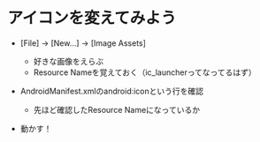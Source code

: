 # アイコンを変えてみよう

- [File] -> [New...] -> [Image Assets]
  - 好きな画像をえらぶ
  - Resource Nameを覚えておく（ic_launcherってなってるはず）

- AndroidManifest.xmlのandroid:iconという行を確認
  - 先ほど確認したResource Nameになっているか

- 動かす！
